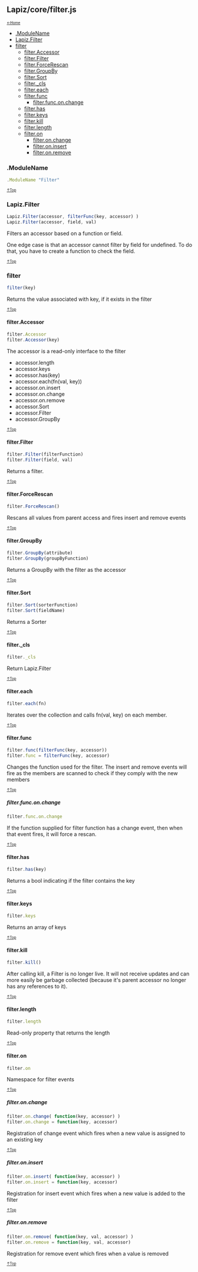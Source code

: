 ## Lapiz/core/filter.js<a name="__top"></a>

<sub><sup>[&larr;Home](index.md)</sup></sub>

* [.ModuleName](#.ModuleName)
* [Lapiz.Filter](#Lapiz.Filter)
* [filter](#filter)
  * [filter.Accessor](#filter.Accessor)
  * [filter.Filter](#filter.Filter)
  * [filter.ForceRescan](#filter.ForceRescan)
  * [filter.GroupBy](#filter.GroupBy)
  * [filter.Sort](#filter.Sort)
  * [filter._cls](#filter._cls)
  * [filter.each](#filter.each)
  * [filter.func](#filter.func)
    * [filter.func.on.change](#filter.func.on.change)
  * [filter.has](#filter.has)
  * [filter.keys](#filter.keys)
  * [filter.kill](#filter.kill)
  * [filter.length](#filter.length)
  * [filter.on](#filter.on)
    * [filter.on.change](#filter.on.change)
    * [filter.on.insert](#filter.on.insert)
    * [filter.on.remove](#filter.on.remove)

### <a name='.ModuleName'></a>.ModuleName
```javascript
.ModuleName "Filter"
```

<sub><sup>[&uarr;Top](#__top)</sup></sub>
### <a name='Lapiz.Filter'></a>Lapiz.Filter
```javascript
Lapiz.Filter(accessor, filterFunc(key, accessor) )
Lapiz.Filter(accessor, field, val)
```
Filters an accessor based on a function or field.

One edge case is that an accessor cannot filter by field
for undefined. To do that, you have to create a function
to check the field.

<sub><sup>[&uarr;Top](#__top)</sup></sub>
### <a name='filter'></a>filter
```javascript
filter(key)
```
Returns the value associated with key, if it exists in the filter

<sub><sup>[&uarr;Top](#__top)</sup></sub>
#### <a name='filter.Accessor'></a>filter.Accessor
```javascript
filter.Accessor
filter.Accessor(key)
```
The accessor is a read-only interface to the filter

* accessor.length
* accessor.keys
* accessor.has(key)
* accessor.each(fn(val, key))
* accessor.on.insert
* accessor.on.change
* accessor.on.remove
* accessor.Sort
* accessor.Filter
* accessor.GroupBy

<sub><sup>[&uarr;Top](#__top)</sup></sub>
#### <a name='filter.Filter'></a>filter.Filter
```javascript
filter.Filter(filterFunction)
filter.Filter(field, val)
```
Returns a filter.

<sub><sup>[&uarr;Top](#__top)</sup></sub>
#### <a name='filter.ForceRescan'></a>filter.ForceRescan
```javascript
filter.ForceRescan()
```
Rescans all values from parent access and fires insert and remove events

<sub><sup>[&uarr;Top](#__top)</sup></sub>
#### <a name='filter.GroupBy'></a>filter.GroupBy
```javascript
filter.GroupBy(attribute)
filter.GroupBy(groupByFunction)
```
Returns a GroupBy with the filter as the accessor

<sub><sup>[&uarr;Top](#__top)</sup></sub>
#### <a name='filter.Sort'></a>filter.Sort
```javascript
filter.Sort(sorterFunction)
filter.Sort(fieldName)
```
Returns a Sorter

<sub><sup>[&uarr;Top](#__top)</sup></sub>
#### <a name='filter._cls'></a>filter._cls
```javascript
filter._cls
```
Return Lapiz.Filter

<sub><sup>[&uarr;Top](#__top)</sup></sub>
#### <a name='filter.each'></a>filter.each
```javascript
filter.each(fn)
```
Iterates over the collection and calls fn(val, key) on each member.

<sub><sup>[&uarr;Top](#__top)</sup></sub>
#### <a name='filter.func'></a>filter.func
```javascript
filter.func(filterFunc(key, accessor))
filter.func = filterFunc(key, accessor)
```
Changes the function used for the filter. The insert and remove events
will fire as the members are scanned to check if they comply with the
new members

<sub><sup>[&uarr;Top](#__top)</sup></sub>
##### <a name='filter.func.on.change'></a>filter.func.on.change
```javascript
filter.func.on.change
```
If the function supplied for filter function has a change event,
then when that event fires, it will force a rescan.

<sub><sup>[&uarr;Top](#__top)</sup></sub>
#### <a name='filter.has'></a>filter.has
```javascript
filter.has(key)
```
Returns a bool indicating if the filter contains the key

<sub><sup>[&uarr;Top](#__top)</sup></sub>
#### <a name='filter.keys'></a>filter.keys
```javascript
filter.keys
```
Returns an array of keys

<sub><sup>[&uarr;Top](#__top)</sup></sub>
#### <a name='filter.kill'></a>filter.kill
```javascript
filter.kill()
```
After calling kill, a Filter is no longer live. It will not receive
updates and can more easily be garbage collected (because it's
parent accessor no longer has any references to it).

<sub><sup>[&uarr;Top](#__top)</sup></sub>
#### <a name='filter.length'></a>filter.length
```javascript
filter.length
```
Read-only property that returns the length

<sub><sup>[&uarr;Top](#__top)</sup></sub>
#### <a name='filter.on'></a>filter.on
```javascript
filter.on
```
Namespace for filter events

<sub><sup>[&uarr;Top](#__top)</sup></sub>
##### <a name='filter.on.change'></a>filter.on.change
```javascript
filter.on.change( function(key, accessor) )
filter.on.change = function(key, accessor)
```
Registration of change event which fires when a new value is assigned to
an existing key

<sub><sup>[&uarr;Top](#__top)</sup></sub>
##### <a name='filter.on.insert'></a>filter.on.insert
```javascript
filter.on.insert( function(key, accessor) )
filter.on.insert = function(key, accessor)
```
Registration for insert event which fires when a new value is added to
the filter

<sub><sup>[&uarr;Top](#__top)</sup></sub>
##### <a name='filter.on.remove'></a>filter.on.remove
```javascript
filter.on.remove( function(key, val, accessor) )
filter.on.remove = function(key, val, accessor)
```
Registration for remove event which fires when a value is removed

<sub><sup>[&uarr;Top](#__top)</sup></sub>